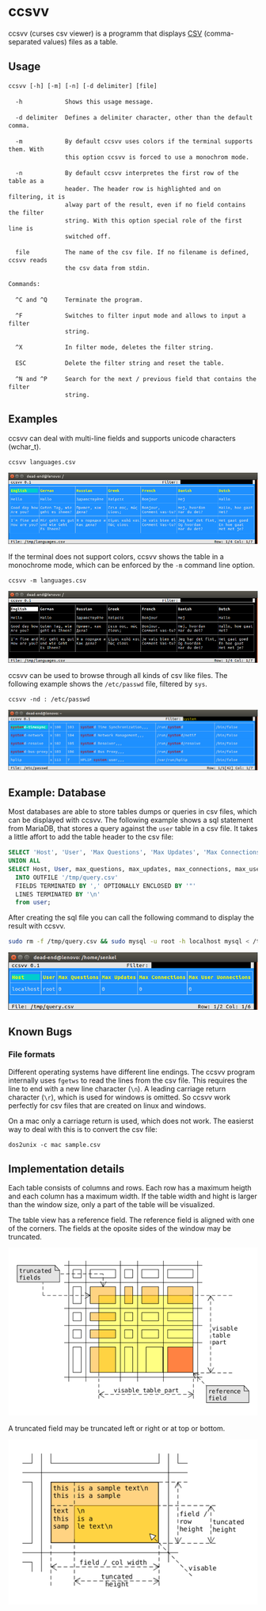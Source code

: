 # ccsvv
ccsvv (curses csv viewer) is a programm that displays [CSV](https://en.wikipedia.org/wiki/Comma-separated_values) (comma-separated values) files as a table.

## Usage

```
ccsvv [-h] [-m] [-n] [-d delimiter] [file]

  -h            Shows this usage message.

  -d delimiter  Defines a delimiter character, other than the default comma.

  -m            By default ccsvv uses colors if the terminal supports them. With
                this option ccsvv is forced to use a monochrom mode.

  -n            By default ccsvv interpretes the first row of the table as a
                header. The header row is highlighted and on filtering, it is
                alway part of the result, even if no field contains the filter
                string. With this option special role of the first line is
                switched off.

  file          The name of the csv file. If no filename is defined, ccsvv reads
                the csv data from stdin.

Commands:

  ^C and ^Q     Terminate the program.

  ^F            Switches to filter input mode and allows to input a filter
                string.

  ^X            In filter mode, deletes the filter string.

  ESC           Delete the filter string and reset the table.

  ^N and ^P     Search for the next / previous field that contains the filter
                string.
```
## Examples
ccsvv can deal with multi-line fields and supports unicode characters (wchar_t).
```
ccsvv languages.csv
```
![Show example](img/languages.png)

If the terminal does not support colors, ccsvv shows the table in a monochrome mode, which can be enforced by the `-m` command line option.
```
ccsvv -m languages.csv
```
![Show monochrome example](img/mono.png)

ccsvv can be used to browse through all kinds of csv like files. The following example shows the `/etc/passwd` file, filtered by `sys`.
```
ccsvv -nd : /etc/passwd
```
![Show /etc/passwd](img/etc-passwd.png)
## Example: Database
Most databases are able to store tables dumps or queries in csv files, which can be displayed with ccsvv. The following example shows a sql statement from MariaDB, that stores a query against the `user` table in a csv file. It takes a little affort to add the table header to the csv file:

```sql
SELECT 'Host', 'User', 'Max Questions', 'Max Updates', 'Max Connections', 'Max User Uonnections'
UNION ALL
SELECT Host, User, max_questions, max_updates, max_connections, max_user_connections
  INTO OUTFILE '/tmp/query.csv'
  FIELDS TERMINATED BY ',' OPTIONALLY ENCLOSED BY '"'
  LINES TERMINATED BY '\n'
  from user;
```

After creating the sql file you can call the following command to display the result with ccsvv.

```bash
sudo rm -f /tmp/query.csv && sudo mysql -u root -h localhost mysql < /tmp/query.sql && ccsvv /tmp/query.csv
```
![Show query example](img/query.png)

## Known Bugs
### File formats
Different operating systems have different line endings. The ccsvv program internally uses `fgetws` to read the lines from the csv file. This requires the line to end with a new line character (`\n`). A leading carriage return character (`\r`), which is used for windows is omitted. So ccsvv work perfectly for csv files that are created on linux and windows.

On a mac only a carriage return is used, which does not work. The easierst way to deal with this is to convert the csv file:
```
dos2unix -c mac sample.csv
```
## Implementation details
Each table consists of columns and rows. Each row has a maximum heigth and 
each column has a maximum width.
If the table width and hight is larger than the window size, only a part of
the table will be visualized.

The table view has a reference field. The reference field is aligned with one
of the corners. The fields at the oposite sides of the window may be truncated.

![table part](img/table_part.png?raw=true "Table Part")

A truncated field may be truncated left or right or at top or bottom.

![field part](img/field_part.png?raw=true "Field Part")
